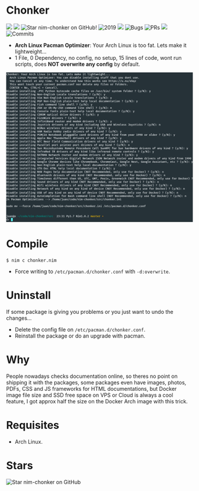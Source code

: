 # Chonker

![](https://img.shields.io/github/languages/top/juancarlospaco/nim-chonker?style=for-the-badge)
![](https://img.shields.io/github/languages/count/juancarlospaco/nim-chonker?logoColor=green&style=for-the-badge)
![](https://img.shields.io/github/stars/juancarlospaco/nim-chonker?style=for-the-badge "Star nim-chonker on GitHub!")
![](https://img.shields.io/maintenance/yes/2019?style=for-the-badge "2019")
![](https://img.shields.io/github/languages/code-size/juancarlospaco/nim-chonker?style=for-the-badge)
![](https://img.shields.io/github/issues-raw/juancarlospaco/nim-chonker?style=for-the-badge "Bugs")
![](https://img.shields.io/github/issues-pr-raw/juancarlospaco/nim-chonker?style=for-the-badge "PRs")
![](https://img.shields.io/github/commit-activity/y/juancarlospaco/nim-chonker?style=for-the-badge)
![](https://img.shields.io/github/last-commit/juancarlospaco/nim-chonker?style=for-the-badge "Commits")

- **Arch Linux Pacman Optimizer**: Your Arch Linux is too fat. Lets make it lightweight...
- 1 File, 0 Dependency, no config, no setup, 15 lines of code, wont run scripts, does **NOT overwrite any config** by default.

![](https://raw.githubusercontent.com/juancarlospaco/nim-chonker/master/temp.png "Does NOT run 'sudo mv', just prints the command for you")


# Compile

```
$ nim c chonker.nim
```

- Force writing to `/etc/pacman.d/chonker.conf` with `-d:overwrite`.


# Uninstall

If some package is giving you problems or you just want to undo the changes...

- Delete the config file on `/etc/pacman.d/chonker.conf`.
- Reinstall the package or do an upgrade with pacman.


# Why

People nowadays checks documentation online, so theres no point on shipping it with the packages,
some packages even have images, photos, PDFs, CSS and JS frameworks for HTML documentations,
but Docker image file size and SSD free space on VPS or Cloud is always a cool feature,
I got approx half the size on the Docker Arch image with this trick.


# Requisites

- Arch Linux.


# Stars

![Star nim-chonker on GitHub](https://starchart.cc/juancarlospaco/nim-chonker.svg "Star nim-chonker on GitHub!")
